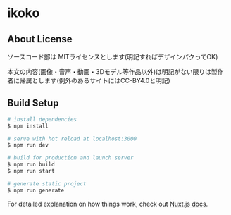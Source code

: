 # ikoko

## About License

ソースコード部は MITライセンスとします(明記すればデザインパクってOK)

本文の内容(画像・音声・動画・3Dモデル等作品以外)は明記がない限りは製作者に帰属とします(例外のあるサイトにはCC-BY4.0と明記)

## Build Setup

```bash
# install dependencies
$ npm install

# serve with hot reload at localhost:3000
$ npm run dev

# build for production and launch server
$ npm run build
$ npm run start

# generate static project
$ npm run generate
```

For detailed explanation on how things work, check out [Nuxt.js docs](https://nuxtjs.org).
